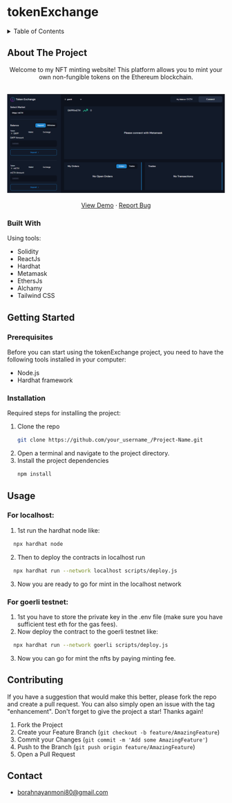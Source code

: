 # tokenExchange

<!-- TABLE OF CONTENTS -->
<details>
  <summary>Table of Contents</summary>
  <ol>
    <li>
      <a href="#about-the-project">About The Project</a>
      <ul>
        <li><a href="#built-with">Built With</a></li>
      </ul>
    </li>
    <li>
      <a href="#getting-started">Getting Started</a>
      <ul>
        <li><a href="#prerequisites">Prerequisites</a></li>
        <li><a href="#installation">Installation</a></li>
      </ul>
    </li>
    <li><a href="#usage">Usage</a></li>
    <li><a href="#contributing">Contributing</a></li>
    <li><a href="#contact">Contact</a></li>
  </ol>
</details>

<!-- ABOUT THE PROJECT -->
## About The Project

  <p align="center">
   Welcome to my NFT minting website! This platform allows you to mint your own non-fungible tokens on the Ethereum blockchain.
    <br />
    <br />
    <div align="center">
    <img src="https://github.com/0xnayan/tokenExchange/blob/master/token.png" alt="Logo" >
    </a>
    <br/>
    <br/>
    <a href="https://cool-meadow-8598.on.fleek.co/">View Demo</a>
    ·
    <a href="https://github.com/0xnayan/tokenExchange/issues">Report Bug</a>
   
  </p>
</div>



### Built With
Using tools:

- Solidity
- ReactJs
- Hardhat
- Metamask
- EthersJs
- Alchamy
- Tailwind CSS

<!-- GETTING STARTED -->
## Getting Started

### Prerequisites

Before you can start using the tokenExchange project, you need to have the following tools installed in your computer:
- Node.js
- Hardhat framework


### Installation

Required steps for installing the project:

1. Clone the repo
   ```sh
   git clone https://github.com/your_username_/Project-Name.git
   ```
2. Open a terminal and navigate to the project directory.
3. Install the project dependencies
   ```sh
   npm install
   ```

<!-- USAGE EXAMPLES -->
## Usage

### For localhost:
1. 1st run the hardhat node like:
 ```sh
   npx hardhat node
   ```
2. Then to deploy the contracts in localhost run
 ```sh
   npx hardhat run --network localhost scripts/deploy.js
   ```
3. Now you are ready to go for mint in the localhost network

### For goerli testnet:
1. 1st you have to store the private key in the .env file (make sure you have sufficient test eth for the gas fees).
2. Now deploy the contract to the goerli testnet like:
 ```sh
   npx hardhat run --network goerli scripts/deploy.js
   ```
3. Now you can go for mint the nfts by paying minting fee.

<!-- CONTRIBUTING -->
## Contributing

If you have a suggestion that would make this better, please fork the repo and create a pull request. You can also simply open an issue with the tag "enhancement".
Don't forget to give the project a star! Thanks again!

1. Fork the Project
2. Create your Feature Branch (`git checkout -b feature/AmazingFeature`)
3. Commit your Changes (`git commit -m 'Add some AmazingFeature'`)
4. Push to the Branch (`git push origin feature/AmazingFeature`)
5. Open a Pull Request

<!-- CONTACT -->
## Contact

- borahnayanmoni80@gmail.com
